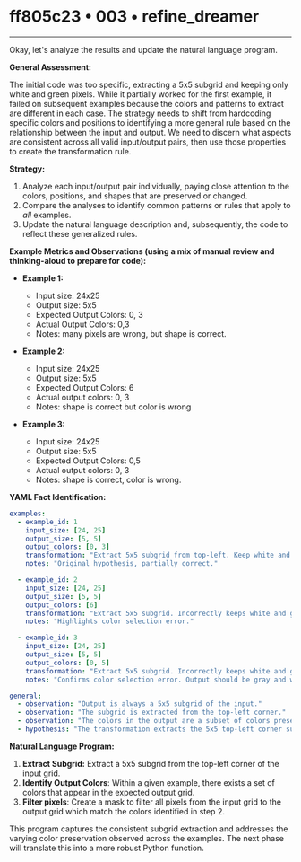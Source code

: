 # ff805c23 • 003 • refine_dreamer

---
Okay, let's analyze the results and update the natural language program.

**General Assessment:**

The initial code was too specific, extracting a 5x5 subgrid and keeping only white and green pixels. While it partially worked for the first example, it failed on subsequent examples because the colors and patterns to extract are different in each case. The strategy needs to shift from hardcoding specific colors and positions to identifying a more general rule based on the relationship between the input and output. We need to discern what aspects are consistent across all valid input/output pairs, then use those properties to create the transformation rule.

**Strategy:**
1.  Analyze each input/output pair individually, paying close attention to the colors, positions, and shapes that are preserved or changed.
2.  Compare the analyses to identify common patterns or rules that apply to *all* examples.
3.  Update the natural language description and, subsequently, the code to reflect these generalized rules.

**Example Metrics and Observations (using a mix of manual review and thinking-aloud to prepare for code):**

*   **Example 1:**
    *   Input size: 24x25
    *   Output size: 5x5
    *   Expected Output Colors: 0, 3
    *    Actual Output Colors: 0,3
    *    Notes: many pixels are wrong, but shape is correct.

*   **Example 2:**
    *   Input size: 24x25
    *   Output size: 5x5
    *   Expected Output Colors: 6
    *   Actual output colors: 0, 3
    *    Notes: shape is correct but color is wrong

*   **Example 3:**
    *   Input size: 24x25
    *   Output size: 5x5
    *   Expected Output Colors: 0,5
    *   Actual output colors: 0, 3
    *   Notes: shape is correct, color is wrong.

**YAML Fact Identification:**

```yaml
examples:
  - example_id: 1
    input_size: [24, 25]
    output_size: [5, 5]
    output_colors: [0, 3]
    transformation: "Extract 5x5 subgrid from top-left. Keep white and green."
    notes: "Original hypothesis, partially correct."

  - example_id: 2
    input_size: [24, 25]
    output_size: [5, 5]
    output_colors: [6]
    transformation: "Extract 5x5 subgrid. Incorrectly keeps white and green."
    notes: "Highlights color selection error."

  - example_id: 3
    input_size: [24, 25]
    output_size: [5, 5]
    output_colors: [0, 5]
    transformation: "Extract 5x5 subgrid. Incorrectly keeps white and green."
    notes: "Confirms color selection error. Output should be gray and white."

general:
  - observation: "Output is always a 5x5 subgrid of the input."
  - observation: "The subgrid is extracted from the top-left corner."
  - observation: "The colors in the output are a subset of colors present at the top-left corner of the input, but it's NOT always white and green."
  - hypothesis: "The transformation extracts the 5x5 top-left corner subgrid, but the colors preserved varies between examples, while remaining consistent within each individual input/output mapping"

```

**Natural Language Program:**

1.  **Extract Subgrid:** Extract a 5x5 subgrid from the top-left corner of the input grid.
2.  **Identify Output Colors**: Within a given example, there exists a set of colors that appear in the expected output grid.
3. **Filter pixels**: Create a mask to filter all pixels from the input grid to the output grid which match the colors identified in step 2.

This program captures the consistent subgrid extraction and addresses the varying color preservation observed across the examples. The next phase will translate this into a more robust Python function.

